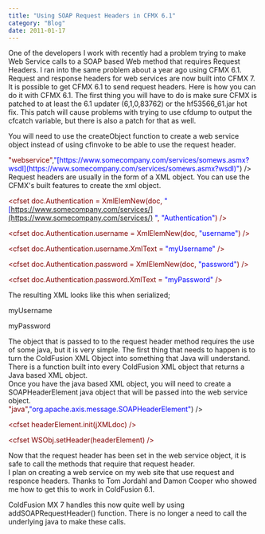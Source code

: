 ```yaml
---
title: "Using SOAP Request Headers in CFMX 6.1"
category: "Blog"
date: 2011-01-17
---
```



One of the developers I work with recently had a problem trying to make Web Service calls to a SOAP based Web method that requires Request Headers. I ran into the same problem about a year ago using CFMX 6.1\. Request and response headers for web services are now built into CFMX 7\. It is possible to get CFMX 6.1 to send request headers. Here is how you can do it with CFMX 6.1\. The first thing you will have to do is make sure CFMX is patched to at least the 6.1 updater (6,1,0,83762) or the hf53566_61.jar hot fix. This patch will cause problems with trying to use cfdump to output the cfcatch variable, but there is also a patch for that as well.

You will need to use the createObject function to create a web service object instead of using cfinvoke to be able to use the request header.

<div class="code"><font color="MAROON"><cfset WSObj = createObject(<font color="BLUE">"webservice"</font>,<font color="BLUE">"[https://www.somecompany.com/services/somews.asmx?wsdl](https://www.somecompany.com/services/somews.asmx?wsdl)"</font>) /></font></div>
Request headers are usually in the form of a XML object. You can use the CFMX's built features to create the xml object.

<div class="code"><font color="MAROON"><cfset doc = XMLNew() /></font>   

<font color="MAROON"><cfset doc.Authentication = XmlElemNew(doc, <font color="BLUE">"[https://www.somecompany.com/services/](https://www.somecompany.com/services/) "</font>, <font color="BLUE">"Authentication"</font>) /></font>  

<font color="MAROON"><cfset doc.Authentication.username = XmlElemNew(doc, <font color="BLUE">"username"</font>) /></font>  

<font color="MAROON"><cfset doc.Authentication.username.XmlText = <font color="BLUE">"myUsername"</font> /></font>  

<font color="MAROON"><cfset doc.Authentication.password = XmlElemNew(doc, <font color="BLUE">"password"</font>) /></font>  

<font color="MAROON"><cfset doc.Authentication.password.XmlText = <font color="BLUE">"myPassword"</font> /></font>

</div>
The resulting XML looks like this when serialized;

<div class="code"><font color="GREEN"><Authentication></font>  

 <font color="NAVY"><username></font>myUsername<font color="NAVY"></username></font>  

 <font color="NAVY"><password></font>myPassword<font color="NAVY"></password></font>  

<font color="GREEN"></Authentication></font>

</div>
The object that is passed to to the request header method requires the use of some java, but it is very simple. The first thing that needs to happen is to turn the ColdFusion XML Object into something that Java will understand. There is a function built into every ColdFusion XML object that returns a Java based XML object.

<div class="code"><font color="MAROON"><cfset jXMLdoc = doc.getDocumentElement() /></font></div>
Once you have the java based XML object, you will need to create a SOAPHeaderElement java object that will be passed into the web service object.

<div class="code"><font color="MAROON"><cfset headerElement = createObject(<font color="BLUE">"java"</font>,<font color="BLUE">"org.apache.axis.message.SOAPHeaderElement"</font>) /></font>  

<font color="MAROON"><cfset headerElement.init(jXMLdoc) /></font>  

<font color="MAROON"><cfset WSObj.setHeader(headerElement) /></font>

</div>
Now that the request header has been set in the web service object, it is safe to call the methods that require that request header.

<div class="code"><font color="MAROON"><cfset responseValue = WSObj.makeWSCall() /></font></div>
I plan on creating a web service on my web site that use request and responce headers. Thanks to Tom Jordahl and Damon Cooper who showed me how to get this to work in ColdFusion 6.1.

ColdFusion MX 7 handles this now quite well by using addSOAPRequestHeader() function. There is no longer a need to call the underlying java to make these calls.
